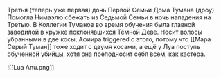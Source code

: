 Третья (теперь уже первая) дочь Первой Семьи Дома Тумана (дроу)
Помогла Нимаэлю сбежать из Седьмой Семьи в ночь нападения на Третью. 
В Коллегии Туманов во время обучения была главной заводилой в кружке поклонявшихся Тёмной Деве.
Носит волосы убранными в две косы, Афиира triggered с этого, потому что [[Мара Серый Туман]] тоже ходит с двумя косами, а ещё у Луа поступь обученной убийцы, хотя она преподносит себя всем, как кастера. 

![[Lua Anu.png]]
